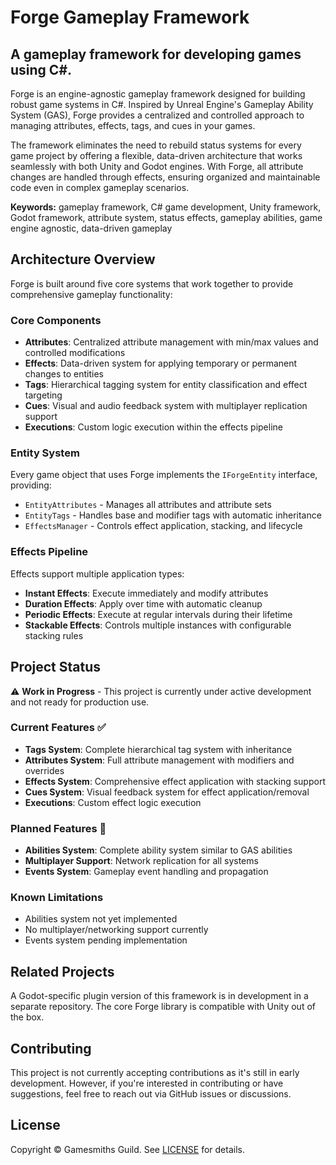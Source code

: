 # Forge Gameplay Framework
## A gameplay framework for developing games using C#.

Forge is an engine-agnostic gameplay framework designed for building robust game systems in C#. Inspired by Unreal Engine's Gameplay Ability System (GAS), Forge provides a centralized and controlled approach to managing attributes, effects, tags, and cues in your games.

The framework eliminates the need to rebuild status systems for every game project by offering a flexible, data-driven architecture that works seamlessly with both Unity and Godot engines. With Forge, all attribute changes are handled through effects, ensuring organized and maintainable code even in complex gameplay scenarios.

**Keywords:** gameplay framework, C# game development, Unity framework, Godot framework, attribute system, status effects, gameplay abilities, game engine agnostic, data-driven gameplay

## Architecture Overview

Forge is built around five core systems that work together to provide comprehensive gameplay functionality:

### Core Components

- **Attributes**: Centralized attribute management with min/max values and controlled modifications
- **Effects**: Data-driven system for applying temporary or permanent changes to entities
- **Tags**: Hierarchical tagging system for entity classification and effect targeting
- **Cues**: Visual and audio feedback system with multiplayer replication support
- **Executions**: Custom logic execution within the effects pipeline

### Entity System

Every game object that uses Forge implements the `IForgeEntity` interface, providing:
- `EntityAttributes` - Manages all attributes and attribute sets
- `EntityTags` - Handles base and modifier tags with automatic inheritance
- `EffectsManager` - Controls effect application, stacking, and lifecycle

### Effects Pipeline

Effects support multiple application types:
- **Instant Effects**: Execute immediately and modify attributes
- **Duration Effects**: Apply over time with automatic cleanup
- **Periodic Effects**: Execute at regular intervals during their lifetime
- **Stackable Effects**: Controls multiple instances with configurable stacking rules

## Project Status

⚠️ **Work in Progress** - This project is currently under active development and not ready for production use.

### Current Features ✅

- **Tags System**: Complete hierarchical tag system with inheritance
- **Attributes System**: Full attribute management with modifiers and overrides
- **Effects System**: Comprehensive effect application with stacking support
- **Cues System**: Visual feedback system for effect application/removal
- **Executions**: Custom effect logic execution

### Planned Features 🚧

- **Abilities System**: Complete ability system similar to GAS abilities
- **Multiplayer Support**: Network replication for all systems
- **Events System**: Gameplay event handling and propagation

### Known Limitations

- Abilities system not yet implemented
- No multiplayer/networking support currently
- Events system pending implementation

## Related Projects

A Godot-specific plugin version of this framework is in development in a separate repository. The core Forge library is compatible with Unity out of the box.

## Contributing

This project is not currently accepting contributions as it's still in early development. However, if you're interested in contributing or have suggestions, feel free to reach out via GitHub issues or discussions.

## License

Copyright © Gamesmiths Guild. See [LICENSE](LICENSE) for details.
